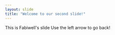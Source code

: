 ```yaml
---
layout: slide
title: "Welcome to our second slide!"
---
```

This is Fabiwell's slide
Use the left arrow to go back!